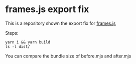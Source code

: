 # frames.js export fix

This is a repository shown the export fix for [frames.js](https://github.com/framesjs/frames.js)

Steps:

```shell
yarn i && yarn build
ls -l dist/
```

You can compare the bundle size of before.mjs and after.mjs
